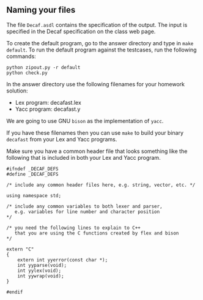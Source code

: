 
Naming your files
-----------------

The file `Decaf.asdl` contains the specification of
the output. The input is specified in the Decaf
specification on the class web page.

To create the default program, go to the answer directory
and type in `make default`. To run the default program
against the testcases, run the following commands:

    python zipout.py -r default
    python check.py

In the answer directory use the following filenames for
your homework solution:

* Lex program: decafast.lex
* Yacc program: decafast.y

We are going to use GNU `bison` as the implementation of `yacc`.

If you have these filenames then you can use `make` to build your
binary `decafast` from your Lex and Yacc programs.

Make sure you have a common header file that looks something like
the following that is included in both your Lex and Yacc program.

    #ifndef _DECAF_DEFS
    #define _DECAF_DEFS

    /* include any common header files here, e.g. string, vector, etc. */

    using namespace std;

    /* include any common variables to both lexer and parser, 
       e.g. variables for line number and character position 
    */

    /* you need the following lines to explain to C++ 
       that you are using the C functions created by flex and bison 
    */

    extern "C"
    {
        extern int yyerror(const char *);
        int yyparse(void);
        int yylex(void);  
        int yywrap(void);
    }

    #endif


